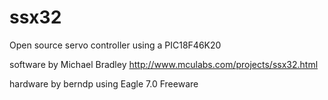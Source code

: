 # ssx32
Open source servo controller
using a PIC18F46K20

software by Michael Bradley http://www.mculabs.com/projects/ssx32.html

hardware by berndp using Eagle 7.0 Freeware
